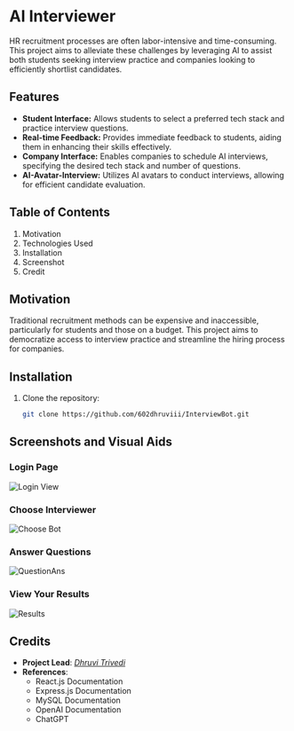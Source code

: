 # AI Interviewer

HR recruitment processes are often labor-intensive and time-consuming. This project aims to alleviate these challenges by leveraging AI to assist both students seeking interview practice and companies looking to efficiently shortlist candidates.

## Features

- **Student Interface:** Allows students to select a preferred tech stack and practice interview questions.
- **Real-time Feedback:** Provides immediate feedback to students, aiding them in enhancing their skills effectively.
- **Company Interface:** Enables companies to schedule AI interviews, specifying the desired tech stack and number of questions.
- **AI-Avatar-Interview:** Utilizes AI avatars to conduct interviews, allowing for efficient candidate evaluation.

## Table of Contents
1. Motivation
2. Technologies Used
2. Installation
3. Screenshot
4. Credit

## Motivation

Traditional recruitment methods can be expensive and inaccessible, particularly for students and those on a budget. This project aims to democratize access to interview practice and streamline the hiring process for companies.


## Installation

1. Clone the repository:

   ```bash
   git clone https://github.com/602dhruviii/InterviewBot.git

## Screenshots and Visual Aids
### Login Page
![Login View](./Images/login.png)
### Choose Interviewer 
![Choose Bot](./Images/bot.png)
### Answer Questions
![QuestionAns](./Images/QuestionAns.png)
### View Your Results
![Results](./Images/Results.png)

## Credits
* **Project Lead**: *[Dhruvi Trivedi](https://github.com/602dhruviii)*
* **References**: 
  * React.js Documentation
  * Express.js Documentation
  * MySQL Documentation
  * OpenAI Documentation
  * ChatGPT


